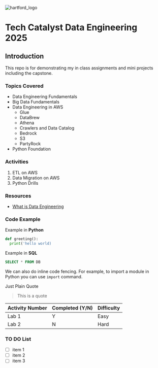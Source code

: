 ![hartford_logo](https://assets.thehartford.com/image/upload/q_auto/logo.svg)

# Tech Catalyst Data Engineering 2025
## Introduction
This repo is for demonstrating my in class assignments and mini projects including the capstone.

### Topics Covered
* Data Engineering Fundamentals
* Big Data Fundamentals
* Data Engineering in AWS
  * Glue
  * DataBrew
  * Athena
  * Crawlers and Data Catalog
  * Bedrock
  * S3
  * PartyRock
* Python Foundation

### Activities
1. ETL on AWS
2. Data Migration on AWS
3. Python Drills

### Resources
* [What is Data Engineering](https://www.tealhq.com/skills/data-engineer)

### Code Example
Example in __Python__
``` python
def greeting():
  print('hello world)
```
Example in **SQL**
```sql
SELECT * FROM DB
```
We can also do inline code fencing. For example, to import a module in Python you can use `import` command.

Just Plain Quote
> This is a quote

|Activity Number|Completed (Y/N) | Difficulty |
|---------------|----------------|------------|
|Lab 1| Y| Easy|
|Lab 2| N| Hard|

### TO DO List
- [ ] item 1
- [ ] item 2
- [ ] item 3
